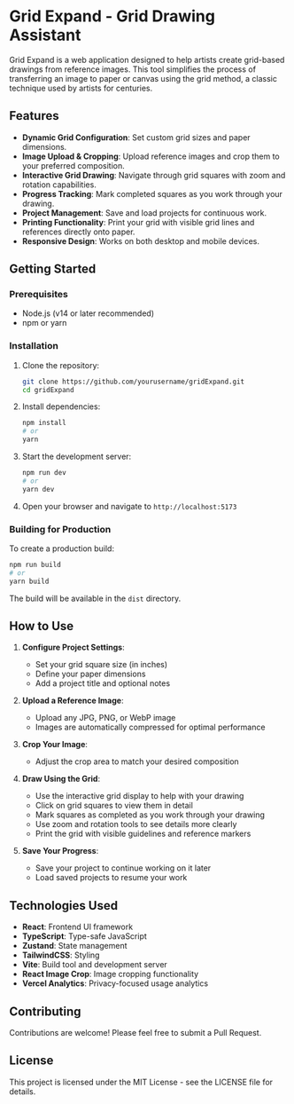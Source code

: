 # Grid Expand - Grid Drawing Assistant

Grid Expand is a web application designed to help artists create grid-based drawings from reference images. This tool simplifies the process of transferring an image to paper or canvas using the grid method, a classic technique used by artists for centuries.

## Features

- **Dynamic Grid Configuration**: Set custom grid sizes and paper dimensions.
- **Image Upload & Cropping**: Upload reference images and crop them to your preferred composition.
- **Interactive Grid Drawing**: Navigate through grid squares with zoom and rotation capabilities.
- **Progress Tracking**: Mark completed squares as you work through your drawing.
- **Project Management**: Save and load projects for continuous work.
- **Printing Functionality**: Print your grid with visible grid lines and references directly onto paper.
- **Responsive Design**: Works on both desktop and mobile devices.

## Getting Started

### Prerequisites

- Node.js (v14 or later recommended)
- npm or yarn

### Installation

1. Clone the repository:
   ```bash
   git clone https://github.com/yourusername/gridExpand.git
   cd gridExpand
   ```

2. Install dependencies:
   ```bash
   npm install
   # or
   yarn
   ```

3. Start the development server:
   ```bash
   npm run dev
   # or
   yarn dev
   ```

4. Open your browser and navigate to `http://localhost:5173`

### Building for Production

To create a production build:

```bash
npm run build
# or
yarn build
```

The build will be available in the `dist` directory.

## How to Use

1. **Configure Project Settings**:
   - Set your grid square size (in inches)
   - Define your paper dimensions
   - Add a project title and optional notes

2. **Upload a Reference Image**:
   - Upload any JPG, PNG, or WebP image
   - Images are automatically compressed for optimal performance

3. **Crop Your Image**:
   - Adjust the crop area to match your desired composition

4. **Draw Using the Grid**:
   - Use the interactive grid display to help with your drawing
   - Click on grid squares to view them in detail
   - Mark squares as completed as you work through your drawing
   - Use zoom and rotation tools to see details more clearly
   - Print the grid with visible guidelines and reference markers

5. **Save Your Progress**:
   - Save your project to continue working on it later
   - Load saved projects to resume your work

## Technologies Used

- **React**: Frontend UI framework
- **TypeScript**: Type-safe JavaScript
- **Zustand**: State management
- **TailwindCSS**: Styling
- **Vite**: Build tool and development server
- **React Image Crop**: Image cropping functionality
- **Vercel Analytics**: Privacy-focused usage analytics

## Contributing

Contributions are welcome! Please feel free to submit a Pull Request.

## License

This project is licensed under the MIT License - see the LICENSE file for details. 